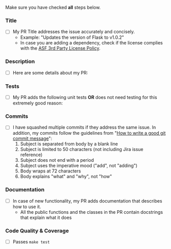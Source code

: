 Make sure you have checked **all** steps below.

### Title

- [ ] My PR Title addresses the issue accurately and concisely. 
    - Example: "Updates the version of Flask to v1.0.2"
    - In case you are adding a dependency, check if the license complies with the [ASF 3rd Party License Policy](https://www.apache.org/legal/resolved.html#category-x).

### Description

- [ ] Here are some details about my PR:

### Tests

- [ ] My PR adds the following unit tests __OR__ does not need testing for this extremely good reason:

### Commits

- [ ] I have squashed multiple commits if they address the same issue. In addition, my commits follow the guidelines from "[How to write a good git commit message](http://chris.beams.io/posts/git-commit/)":
    1. Subject is separated from body by a blank line
    1. Subject is limited to 50 characters (not including Jira issue reference)
    1. Subject does not end with a period
    1. Subject uses the imperative mood ("add", not "adding")
    1. Body wraps at 72 characters
    1. Body explains "what" and "why", not "how"

### Documentation

- [ ] In case of new functionality, my PR adds documentation that describes how to use it.
    - All the public functions and the classes in the PR contain docstrings that explain what it does

### Code Quality & Coverage

- [ ] Passes `make test`

